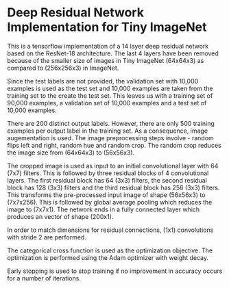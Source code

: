 # Deep Residual Network Implementation for Tiny ImageNet

This is a tensorflow implementation of a 14 layer deep residual network based on the ResNet-18 architecture.
The last 4 layers have been removed because of the smaller size of images in Tiny ImageNet (64x64x3) as compared
to (256x256x3) in ImageNet.

Since the test labels are not provided, the validation set with 10,000 examples is used as the test set and 10,000 
examples are taken from the training set to the create the test set. This leaves us with a training set of 90,000 
examples, a validation set of 10,000 examples and a test set of 10,000 examples.

There are 200 distinct output labels. However, there are only 500 training examples per output label in the training
set. As a consequence, image augementation is used. The image preprocessing steps involve - random flips left and right,
random hue and random crop. The random crop reduces the image size from (64x64x3) to (56x56x3). 

The cropped image is used as input to an initial convolutional layer with 64 (7x7) filters. This is followed by 
three residual blocks of 4 convolutional layers. The first residual block has 64 (3x3) filters, the second residual
block has 128 (3x3) filters and the third residual block has 256 (3x3) filters. This transforms the pre-processed
input image of shape (56x56x3) to (7x7x256). This is followed by global average pooling which reduces the image to
(7x7x1). The network ends in a fully connected layer which produces an vector of shape (200x1).

In order to match dimensions for residual connections, (1x1) convolutions with stride 2 are performed.

The categorical cross function is used as the optimization objective. The optimization is performed using the Adam
optimizer with weight decay.

Early stopping is used to stop training if no improvement in accuracy occurs for a number of iterations.
